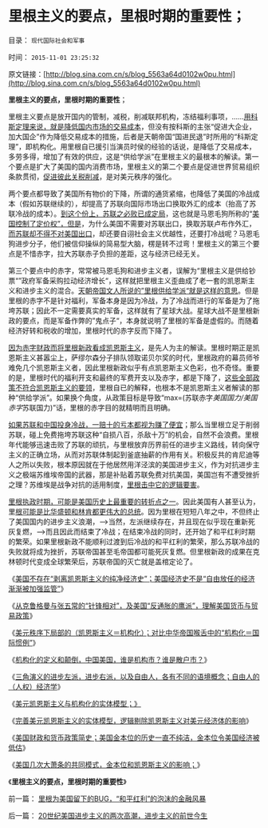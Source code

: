 # 里根主义的要点，里根时期的重要性；

目录： `现代国际社会和军事` 

时间： `2015-11-01 23:25:32` 

原文链接：[http://blog.sina.com.cn/s/blog_5563a64d0102w0pu.html](http://blog.sina.com.cn/s/blog_5563a64d0102w0pu.html)

**里根主义的要点，里根时期的重要性**；

里根主义要点是放开国内的管制，减税，削减联邦机构，冻结福利事项，……[用科斯定理来说，就是降低国内市场的交易成本](../../../2011/10/24/博弈论应用的基本条件是afford错误的损失.md)，但没有按科斯的主张“促进大企业，加大国企”作为降低交易成本的措施，后者是天朝帝国“国进民退”时所用的“科斯定理”，即机构化。用里根自已援引当演员时侯的经验的话说，是降低了交易成本，多劳多得，增加了有效的供应，这是“供给学派”在里根主义的最根本的解读。第一个要点是扩大了美国的国内消费市场，里根主义的第二个要点是促进世界贸易组织条款贯彻，[促进彼此关税削减](../../../2011/9/21/关税仅仅是又一种税！而已.md)，是对美元秩序的强化。

两个要点都导致了美国所有物价的下降，所谓的通货紧缩，也降低了美国的冷战成本（假如苏联继续的），却提高了苏联向国际市场出口换取外汇的成本（抬高了苏联冷战的成本）。[到这个份上，苏联之必败已成定局](../../../2011/4/7/民主社会商业机会多，国防负担轻.md)，这也就是马恩毛狗所称的“[美国控制了定价权”，但是](../../../2012/5/24/人权有议价权，国际无定价权.md)，为什么美国不需要对苏联出口，换取苏联卢布作外汇，[而苏联却不得不对美国出口](../../../2009/2/19/250亿美元望远镜看透苏联崩溃真相.md)，却还要自诩社会主义优越性，还要打冷战呢？马恩毛狗进步分子，他们被信仰操纵的简易型大脑，楞是转不过弯！里根主义的第三个要点是不惜赤字，拉大苏联赤子负担的差距，这与经济已经无关。

第三个要点中的赤字，常常被马恩毛狗和进步主义者，误解为“里根主义是供给钞票“”政府军备采购拉动经济增长“，这样就把里根主义歪曲成了老一套的凯恩斯主义和进步主义的混合。[天朝帝国文人所说的”里根供给学派“就是这样的意思](../../../2013/12/2/被中国专家歪曲的里根主义，有中国特色的供给学派.md)。但是里根的赤字不是针对福利，军备本身是因为冷战，为了冷战而进行的军备是为了拖垮苏联；因此不一定需要真实的军备，这样就有了星球大战。星球大战不是里根新政的要点，而是军备作弊的”鬼点子“，本身就说明了里根的军备是虚假的。而随着经济好转和税收的增加，里根时代的赤字反而下降了。

[因为赤字财政而将里根新政看成凯恩斯主义](../../../2014/12/14/弗里德曼和里根，与格林斯潘及克鲁格曼的区别.md)，是先人为主的解读。里根时期正是凯恩斯主义甚嚣尘上，萨缪尔森分子排队领取诺贝尔奖的时代，里根政府的幕员师爷难免几个凯恩斯主义者，因此里根新政似乎有点凯恩斯主义色彩，也不奇怪。重要的是，里根时代的福利开支和最终的军费开支以及赤字，都是下降了，[这些全部政策不符合凯恩斯主义的要领](../../../2011/5/6/里根的保守主义和格兰特总统.md)，里根自已的解释，也根本不是凯恩斯主义者解读的那种“供给学派”。如果换个角度，从政策目标是导致“max=(苏联赤字*美国国力/美国赤字*苏联国力)”话，里根的赤字目的就精明而且明确。

[如果苏联和中国投身冷战，一赔十的亏本都视为赚了便宜](../../../2009/12/21/中国百年对外战争生命汇率的变化.md)；那么当里根立足于削弱苏联，碰上免费拖垮苏联这种“自损八百，杀敌十万”的机会，自然不会浪费。里根年代能够迅速击败了苏联的顽抗，与里根放弃历界前任的进步主义路线，转向保守主义的正确立场，从而对苏联体制起到釜底抽薪的作用有关。积极反共的肯尼迪等人之所以失败，根本原因就在于他居然用洋泾滨的美国进步主义，作为对抗进步主义之极端苏维埃帝国的武器，那是补贴着苏联免费对抗美国，美国岂有不遭受挫折之理？苏维埃是战争对抗的适用制度，[里根击中它的逻辑要害](../../../2011/8/12/里根减税灭苏联.md)。

[里根执政时期，可能是美国历史上最重要的转折点之一](../../../2012/2/17/拜上帝教的洋葱头和共产主义传统和保守主义.md)。因此美国有人甚至认为，里[根可能是比华盛顿和林肯都更伟大的总统](../../../2011/5/6/林肯的“人民”和伟大的罗纳德里根.md)。因为里根在短短八年之中，不但终止了美国国内的进步主义浪潮，——>当然，左派继续存在，并且现在似乎现在重新死灰复燃，——>而且因此而结束了冷战；在结束冷战的同时，还开始了和平红利时期的繁荣。如果里根新政不能顺利过渡到后冷战的和平红利的繁荣，那么苏联冷战的失败就将成为挫折，苏联帝国甚至毛帝国都可能死灰复燃。但里根新政的成果在克林顿时代变成全球繁荣后，苏联帝国的灭亡就是盖棺定论了。

《[美国不存在“剥离凯恩斯主义的纯净经济史”；美国经济史不是“自由放任的经济渐渐被加强监管”](../../../2015/10/22/美国不存在“无凯恩斯主义的历史”,美元已经不是凯恩斯主义.md)》

《[从克鲁格曼与张五常的“针锋相对”，及美国“反通胀的鹰派”，理解美国货币与贸易政策](../../../2015/10/23/理解美国货币与贸易政策.md)》

《[美元秩序下局部的（凯恩斯主义＝机构化）；对比中华帝国喉舌中的“机构化＝国际惯例”](../../../2015/10/25/美元秩序下局部的（凯恩斯主义＝机构化）；.md)》

《[机构化的定义和颠倒，中国美国，谁是机构市？谁是散户市？](../../../2015/10/26/机构化的定义和颠倒，中国美国，谁是机构市？.md)》

《[三角演义的进步左派，进步右派，以及自由人，各有不同的语境概念；自由人的（人权）经济学](../../../2015/10/27/任何经济命题之前，必须首先统一概人权概念，作为逻辑的起点.md)》

《[美元凯恩斯主义与机构化的实体模型；》](../../../2015/10/28/美元凯恩斯主义与机构化的实体模型；.md)

《[完善美元凯恩斯主义的实体模型，逻辑剔除凯恩斯主义对美元经济体的影响](../../../2015/10/29/美国在凯恩斯主义前后的政府赤字和国债简史；.md)》

《[美国财政和货币政策简史；美国金本位的历史一直不纯洁，金本位令美国经济被低估](../../../2015/10/31/美国财政和货币政策简史，金本位和凯恩斯主义.md)》

《[美国几次大萧条的共同模式，金本位和凯恩斯主义的影响；](../../../2015/10/31/美国几次大萧条的共同模式，金本位和凯恩斯主义的影响；.md)》

《**里根主义的要点，里根时期的重要性**》

前一篇： [里根为美国留下的BUG，“和平红利”的泡沫的金融风暴](../../../2015/11/2/里根为美国留下的BUG，“和平红利”的泡沫的金融风暴.md)

后一篇： [20世纪美国进步主义的两次高潮，进步主义的前世今生](../../../2015/11/1/20世纪美国进步主义的两次高潮，进步主义的前世今生.md)

